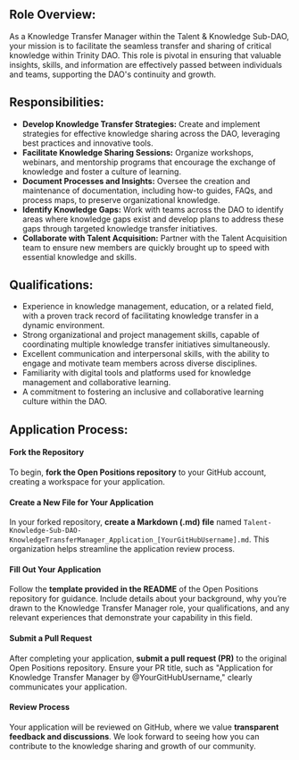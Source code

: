 ## Role Overview:
As a Knowledge Transfer Manager within the Talent & Knowledge Sub-DAO, your mission is to facilitate the seamless transfer and sharing of critical knowledge within Trinity DAO. This role is pivotal in ensuring that valuable insights, skills, and information are effectively passed between individuals and teams, supporting the DAO's continuity and growth.

## Responsibilities:

- **Develop Knowledge Transfer Strategies:** Create and implement strategies for effective knowledge sharing across the DAO, leveraging best practices and innovative tools.
- **Facilitate Knowledge Sharing Sessions:** Organize workshops, webinars, and mentorship programs that encourage the exchange of knowledge and foster a culture of learning.
- **Document Processes and Insights:** Oversee the creation and maintenance of documentation, including how-to guides, FAQs, and process maps, to preserve organizational knowledge.
- **Identify Knowledge Gaps:** Work with teams across the DAO to identify areas where knowledge gaps exist and develop plans to address these gaps through targeted knowledge transfer initiatives.
- **Collaborate with Talent Acquisition:** Partner with the Talent Acquisition team to ensure new members are quickly brought up to speed with essential knowledge and skills.

## Qualifications:

- Experience in knowledge management, education, or a related field, with a proven track record of facilitating knowledge transfer in a dynamic environment.
- Strong organizational and project management skills, capable of coordinating multiple knowledge transfer initiatives simultaneously.
- Excellent communication and interpersonal skills, with the ability to engage and motivate team members across diverse disciplines.
- Familiarity with digital tools and platforms used for knowledge management and collaborative learning.
- A commitment to fostering an inclusive and collaborative learning culture within the DAO.

## Application Process:

#### Fork the Repository
To begin, **fork the Open Positions repository** to your GitHub account, creating a workspace for your application.

#### Create a New File for Your Application
In your forked repository, **create a Markdown (.md) file** named `Talent-Knowledge-Sub-DAO-KnowledgeTransferManager_Application_[YourGitHubUsername].md`. This organization helps streamline the application review process.

#### Fill Out Your Application
Follow the **template provided in the README** of the Open Positions repository for guidance. Include details about your background, why you’re drawn to the Knowledge Transfer Manager role, your qualifications, and any relevant experiences that demonstrate your capability in this field.

#### Submit a Pull Request
After completing your application, **submit a pull request (PR)** to the original Open Positions repository. Ensure your PR title, such as "Application for Knowledge Transfer Manager by @YourGitHubUsername," clearly communicates your application.

#### Review Process
Your application will be reviewed on GitHub, where we value **transparent feedback and discussions**. We look forward to seeing how you can contribute to the knowledge sharing and growth of our community.
